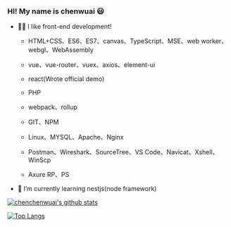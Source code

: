 ### HI! My name is chenwuai 😃 
+ 🤟🏻 I like front-end development!
    + HTML+CSS、ES6、ES7、canvas、TypeScript、MSE、web worker、webgl、WebAssembly
    + vue、vue-router、vuex、axios、element-ui
    + react(Wrote official demo)
    + PHP
    + webpack、rollup
    + GIT、NPM
    + Linux、MYSQL、Apache、Nginx
    
    + Postman、Wireshark、SourceTree、VS Code、Navicat、Xshell、WinScp
    + Axure RP、PS
+ 🌱 I’m currently learning nestjs(node framework)


[![chenchenwuai's github stats](https://github-readme-stats.vercel.app/api?username=chenchenwuai&show_icons=true&theme=radical)](https://github.com/anuraghazra/github-readme-stats)

[![Top Langs](https://github-readme-stats.vercel.app/api/top-langs/?username=chenchenwuai&layout=compact)](https://github.com/anuraghazra/github-readme-stats)
